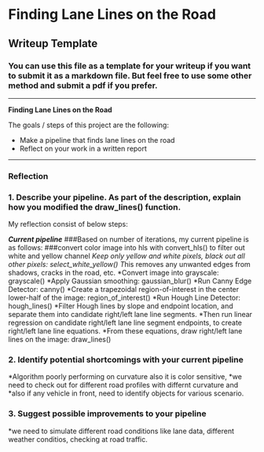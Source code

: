 # **Finding Lane Lines on the Road** 

## Writeup Template

### You can use this file as a template for your writeup if you want to submit it as a markdown file. But feel free to use some other method and submit a pdf if you prefer.

---

**Finding Lane Lines on the Road**

The goals / steps of this project are the following:
* Make a pipeline that finds lane lines on the road
* Reflect on your work in a written report


[//]: # (Image References)

[image1]: ./CarND-LaneLines-P1/laneLines_thirdPass.jpg

---

### Reflection

### 1. Describe your pipeline. As part of the description, explain how you modified the draw_lines() function.

My reflection consist of below steps:

***Current pipeline***
###Based on number of iterations, my current pipeline is as follows:
###convert color image into hls with convert_hls() to filter out white and yellow channel
*Keep only yellow and white pixels, black out all other pixels: select_white_yellow()
T*his removes any unwanted edges from shadows, cracks in the road, etc.
*Convert image into grayscale: grayscale()
*Apply Gaussian smoothing: gaussian_blur()
*Run Canny Edge Detector: canny()
*Create a trapezoidal region-of-interest in the center lower-half of the image: region_of_interest()
*Run Hough Line Detector: hough_lines()
*Filter Hough lines by slope and endpoint location, and separate them into candidate right/left lane line segments. 
*Then run linear regression on candidate right/left lane line segment endpoints, to create right/left lane line equations. 
*From these equations, draw right/left lane lines on the image: draw_lines()



### 2. Identify potential shortcomings with your current pipeline


*Algorithm poorly performing on curvature also it is color sensitive, 
*we need to check out for different road profiles with differnt curvature and 
*also if any vehicle in front, need to identify objects for various scenario.


### 3. Suggest possible improvements to your pipeline

*we need to simulate different road conditions like lane data, different weather conditios, checking at road traffic.
